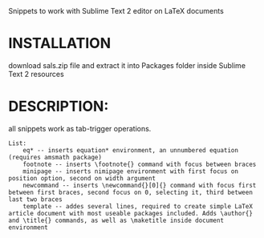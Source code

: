 <head>Snippets to work with Sublime Text 2 editor on LaTeX documents</head>

<h1>INSTALLATION</h1>

download sals.zip file and extract it into Packages folder inside Sublime Text 2 resources

<h1>DESCRIPTION:</h1>

all snippets work as tab-trigger operations.
    
    List:
        eq* -- inserts equation* environment, an unnumbered equation (requires amsmath package)
        footnote -- inserts \footnote{} command with focus between braces
        minipage -- inserts nimipage environment with first focus on position option, second on width argument
        newcommand -- inserts \newcommand{}[0]{} command with focus first between first braces, second focus on 0, selecting it, third between last two braces
        template -- addes several lines, required to create simple LaTeX article document with most useable packages included. Adds \author{} and \title{} commands, as well as \maketitle inside document environment
